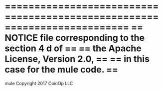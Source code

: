 =========================================================================
==  NOTICE file corresponding to the section 4 d of                    ==
==  the Apache License, Version 2.0,                                   ==
==  in this case for the mule code.                                    ==
=========================================================================

mule
Copyright 2017 CoinOp LLC

